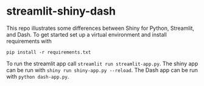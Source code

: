 # streamlit-shiny-dash

This repo illustrates some differences between Shiny for Python, Streamlit, and Dash. 
To get started set up a virtual environment and install requirements with 

```
pip install -r requirements.txt
```

To run the streamlit app call `streamlit run streamlit-app.py`. The shiny app can be run with `shiny run shiny-app.py --reload`. The Dash app can be run with `python dash-app.py`.
